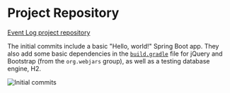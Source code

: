 # Project Repository

[Event Log project repository](https://github.com/LaunchCodeEducation/event-log)

The initial commits include a basic "Hello, world!" Spring Boot app. They also add some basic dependencies in the [`build.gradle`](https://github.com/LaunchCodeEducation/event-log/commit/3f91742a0527a65e64678c477d50f26a98b87f3e#diff-c197962302397baf3a4cc36463dce5ea) file for jQuery and Bootstrap (from the `org.webjars` group), as well as a testing database engine, H2.

![Initial commits](initial-commits.png)
